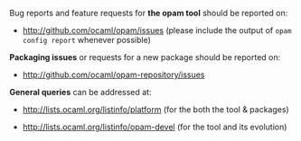 Bug reports and feature requests for **the opam tool** should be reported on:

* http://github.com/ocaml/opam/issues
  (please include the output of `opam config report` whenever possible)

**Packaging issues** or requests for a new package should be reported on:

* http://github.com/ocaml/opam-repository/issues

**General queries** can be addressed at:

* http://lists.ocaml.org/listinfo/platform
  (for the both the tool & packages)

* http://lists.ocaml.org/listinfo/opam-devel
  (for the tool and its evolution)
